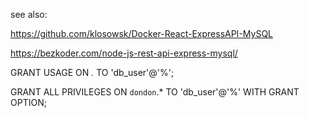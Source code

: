 see also: 

https://github.com/klosowsk/Docker-React-ExpressAPI-MySQL

https://bezkoder.com/node-js-rest-api-express-mysql/

GRANT USAGE ON *.* TO 'db_user'@'%';

GRANT ALL PRIVILEGES ON `dondon`.* TO 'db_user'@'%' WITH GRANT OPTION;